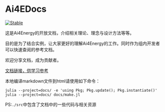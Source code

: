 # Ai4EDocs

[![Stable](https://img.shields.io/badge/docs-stable-blue.svg)](https://ai4energy.github.io/Ai4EDocs/)

这是Ai4Energy的开放文档，介绍相关理论、理念与设计方法等等。

目的是为了结合实例，让大家更好的理解Ai4Energy的工作。同时作为组内开发者可以快速查阅的参考文档。

欢迎分享文档，成为贡献者。

[文档链接，供学习参考](https://ai4energy.github.io/Ai4EDocs/)

本地编译markdown文件到html请使用如下命令：
```shell
julia --project=docs/ -e 'using Pkg; Pkg.update(); Pkg.instantiate()'
julia --project=docs/ docs/make.jl
``` 

PS:`./src`中包含了文档中的一些代码与相关资源
